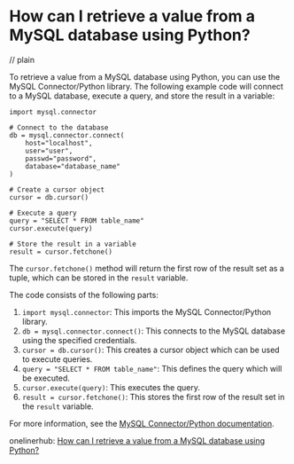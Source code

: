 # How can I retrieve a value from a MySQL database using Python?
// plain

To retrieve a value from a MySQL database using Python, you can use the MySQL Connector/Python library. The following example code will connect to a MySQL database, execute a query, and store the result in a variable:

```
import mysql.connector

# Connect to the database
db = mysql.connector.connect(
    host="localhost",
    user="user",
    passwd="password",
    database="database_name"
)

# Create a cursor object
cursor = db.cursor()

# Execute a query
query = "SELECT * FROM table_name"
cursor.execute(query)

# Store the result in a variable
result = cursor.fetchone()
```

The `cursor.fetchone()` method will return the first row of the result set as a tuple, which can be stored in the `result` variable.

The code consists of the following parts:

1. `import mysql.connector`: This imports the MySQL Connector/Python library.
2. `db = mysql.connector.connect()`: This connects to the MySQL database using the specified credentials.
3. `cursor = db.cursor()`: This creates a cursor object which can be used to execute queries.
4. `query = "SELECT * FROM table_name"`: This defines the query which will be executed.
5. `cursor.execute(query)`: This executes the query.
6. `result = cursor.fetchone()`: This stores the first row of the result set in the `result` variable.

For more information, see the [MySQL Connector/Python documentation](https://dev.mysql.com/doc/connector-python/en/).

onelinerhub: [How can I retrieve a value from a MySQL database using Python?](https://onelinerhub.com/python-mysql/how-can-i-retrieve-a-value-from-a-mysql-database-using-python)